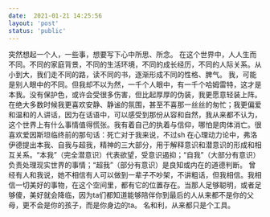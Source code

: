 ```yaml
---
date:  2021-01-21 14:25:56
layout: 'post'
status: 'public'
---
```


突然想起一个人，一些事，想要写下心中所思、所念。
在这个世界中，人人生而不同。不同的家庭背景，不同的生活环境，不同的成长经历，不同的人际关系。从小到大，我们走不同的路，读不同的书，逐渐形成不同的性格、脾气。
我，可能是别人眼中的不同。但我却不以为然，一千个人眼中，有一千个哈姆雷特，这才是本我。没有保护色，或许会受很多伤害，但比起厚厚的伪装，我更愿意轻装上阵。
在绝大多数时候我更喜欢安静、静谧的氛围，甚至不喜那一丝丝的匆忙；我更偏爱和温和的人讲话，因为在话语中，可以感受到那份从容和自然，我从来都不认为，这个世界上有什么事情值得慌张。我有着自己的执着与信仰，哪怕是肉体消亡。很喜欢爱因斯坦临终前的那句话：死亡对于我来说，不过sh
在心理动力论中，弗洛伊德提出本我、自我与超我，精神的三大部分，用于解释意识和潜意识的形成和相互关系。“本我”（完全潜意识）代表欲望，受意识遏抑；“自我”（大部分有意识）负责处理现实世界的事情；“超我”（部分有意识）是良知或内在的道德判断。
曾经有人和我说，她不相信有人可以做到一辈子不吵架，不讲粗话，但我相信。我相信一切美好的事物，在这个空间里，都有它的位置存在。当那人足够聪明，或者足够傻，美好就会降临，因为ta们都知道能够陪伴你到最后的人从来都不是你的父母，更不会是你的孩子，而是你身边的ta。
名和利，从来都只是个工具。
